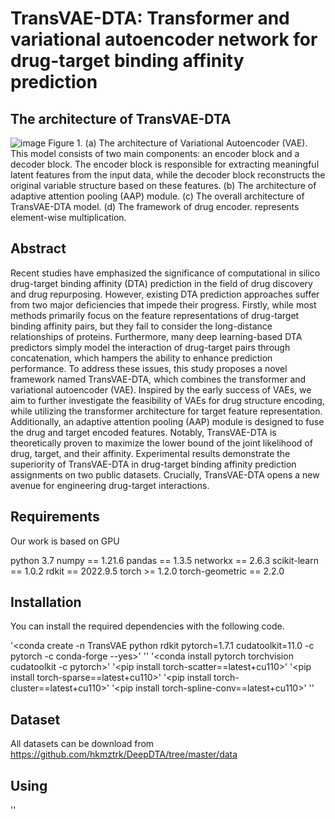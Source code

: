 # TransVAE-DTA: Transformer and variational autoencoder network for drug-target binding affinity prediction
## The architecture of TransVAE-DTA
![image](https://github.com/HPC-NEAU/TransVAE-DTA/assets/101908318/f76c0cdb-70f9-418b-bcfb-55fd67109e6c)
Figure 1. (a) The architecture of Variational Autoencoder (VAE). This model consists of two main components: an encoder block and a decoder block. The encoder block is responsible for extracting meaningful latent features from the input data, while the decoder block reconstructs the original variable structure based on these features. (b) The architecture of adaptive attention pooling (AAP) module. (c) The overall architecture of TransVAE-DTA model. (d) The framework of drug encoder.  represents element-wise multiplication.

## Abstract
Recent studies have emphasized the significance of computational in silico drug-target binding affinity (DTA) prediction in the field of drug discovery and drug repurposing. However, existing DTA prediction approaches suffer from two major deficiencies that impede their progress. Firstly, while most methods primarily focus on the feature representations of drug-target binding affinity pairs, but they fail to consider the long-distance relationships of proteins. Furthermore, many deep learning-based DTA predictors simply model the interaction of drug-target pairs through concatenation, which hampers the ability to enhance prediction performance. To address these issues, this study proposes a novel framework named TransVAE-DTA, which combines the transformer and variational autoencoder (VAE). Inspired by the early success of VAEs, we aim to further investigate the feasibility of VAEs for drug structure encoding, while utilizing the transformer architecture for target feature representation. Additionally, an adaptive attention pooling (AAP) module is designed to fuse the drug and target encoded features. Notably, TransVAE-DTA is theoretically proven to maximize the lower bound of the joint likelihood of drug, target, and their affinity. Experimental results demonstrate the superiority of TransVAE-DTA in drug-target binding affinity prediction assignments on two public datasets. Crucially, TransVAE-DTA opens a new avenue for engineering drug-target interactions.
## Requirements
Our work is based on GPU

python 3.7
numpy == 1.21.6
pandas == 1.3.5
networkx == 2.6.3
scikit-learn == 1.0.2
rdkit == 2022.9.5
torch >= 1.2.0
torch-geometric == 2.2.0

## Installation
You can install the required dependencies with the following code.

'<conda create -n TransVAE python rdkit pytorch=1.7.1 cudatoolkit=11.0 -c pytorch -c conda-forge --yes>'
'<conda activate TransVAE>'
'<conda install pytorch torchvision cudatoolkit -c pytorch>'
'<pip install torch-scatter==latest+cu110>'
'<pip install torch-sparse==latest+cu110>'
'<pip install torch-cluster==latest+cu110>'
'<pip install torch-spline-conv==latest+cu110>' 
'<pip install torch-geometric>'


## Dataset

All datasets can be download from https://github.com/hkmztrk/DeepDTA/tree/master/data


## Using
'<python run_experiment.py>' 
